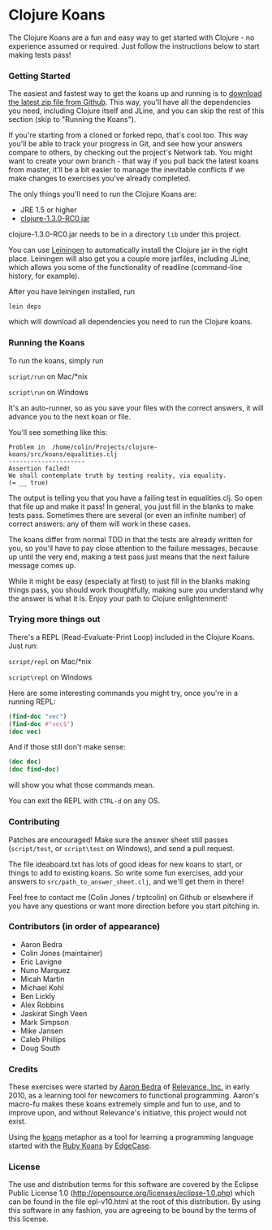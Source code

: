 # Clojure Koans

The Clojure Koans are a fun and easy way to get started with Clojure - no
experience assumed or required.  Just follow the instructions below to start
making tests pass!


### Getting Started

The easiest and fastest way to get the koans up and running is to [download the
latest zip file from Github](https://github.com/functional-koans/clojure-koans/downloads).
This way, you'll have all the dependencies you need, including Clojure itself
and JLine, and you can skip the rest of this section (skip to "Running the
Koans").

If you're starting from a cloned or forked repo, that's cool too. This way
you'll be able to track your progress in Git, and see how your answers compare
to others, by checking out the project's Network tab. You might want to create your
own branch - that way if you pull back the latest koans from master, it'll be a bit
easier to manage the inevitable conflicts if we make changes to exercises you've already
completed.

The only things you'll need to run the Clojure Koans are:

- JRE 1.5 or higher
- [clojure-1.3.0-RC0.jar](http://repo1.maven.org/maven2/org/clojure/clojure/1.3.0-RC0/clojure-1.3.0-RC0.zip)

clojure-1.3.0-RC0.jar needs to be in a directory `lib` under this project.

You can use [Leiningen](http://github.com/technomancy/leiningen) to
automatically install the Clojure jar in the right place. Leiningen will also
get you a couple more jarfiles, including JLine, which allows you some of the
functionality of readline (command-line history, for example).

After you have leiningen installed, run

`lein deps`

which will download all dependencies you need to run the Clojure koans.


### Running the Koans

To run the koans, simply run

`script/run` on Mac/\*nix

`script\run` on Windows

It's an auto-runner, so as you save your files with the correct answers, it will
advance you to the next koan or file.

You'll see something like this:

    Problem in  /home/colin/Projects/clojure-koans/src/koans/equalities.clj
    ---------------------
    Assertion failed!
    We shall contemplate truth by testing reality, via equality.
    (= __ true)

The output is telling you that you have a failing test in equalities.clj.
So open that file up and make it pass!  In general, you just fill in the
blanks to make tests pass.  Sometimes there are several (or even an infinite
number) of correct answers: any of them will work in these cases.

The koans differ from normal TDD in that the tests are already written for you,
so you'll have to pay close attention to the failure messages, because up until
the very end, making a test pass just means that the next failure message comes
up.

While it might be easy (especially at first) to just fill in the blanks making
things pass, you should work thoughtfully, making sure you understand why the
answer is what it is.  Enjoy your path to Clojure enlightenment!


### Trying more things out

There's a REPL (Read-Evaluate-Print Loop) included in the Clojure Koans. Just
run:

`script/repl` on Mac/\*nix

`script\repl` on Windows

Here are some interesting commands you might try, once you're in a running REPL:

```clojure
(find-doc "vec")
(find-doc #"vec$")
(doc vec)
```

And if those still don't make sense:

```clojure
(doc doc)
(doc find-doc)
```

will show you what those commands mean.

You can exit the REPL with `CTRL-d` on any OS.


### Contributing

Patches are encouraged!  Make sure the answer sheet still passes (`script/test`,
or `script\test` on Windows), and send a pull request.

The file ideaboard.txt has lots of good ideas for new koans to start, or things
to add to existing koans.  So write some fun exercises, add your answers to
`src/path_to_answer_sheet.clj`, and we'll get them in there!

Feel free to contact me (Colin Jones / trptcolin) on Github or elsewhere if you
have any questions or want more direction before you start pitching in.


### Contributors (in order of appearance)

- Aaron Bedra
- Colin Jones (maintainer)
- Eric Lavigne
- Nuno Marquez
- Micah Martin
- Michael Kohl
- Ben Lickly
- Alex Robbins
- Jaskirat Singh Veen
- Mark Simpson
- Mike Jansen
- Caleb Phillips
- Doug South


### Credits

These exercises were started by [Aaron Bedra](http://github.com/abedra) of
[Relevance, Inc.](http://github.com/relevance) in early 2010, as a learning
tool for newcomers to functional programming. Aaron's macro-fu makes these
koans extremely simple and fun to use, and to improve upon, and without
Relevance's initiative, this project would not exist.

Using the [koans](http://en.wikipedia.org/wiki/koan) metaphor as a tool for
learning a programming language started with the
[Ruby Koans](http://rubykoans.com) by [EdgeCase](http://github.com/edgecase).


### License

The use and distribution terms for this software are covered by the
Eclipse Public License 1.0 (http://opensource.org/licenses/eclipse-1.0.php)
which can be found in the file epl-v10.html at the root of this distribution.
By using this software in any fashion, you are agreeing to be bound by
the terms of this license.

